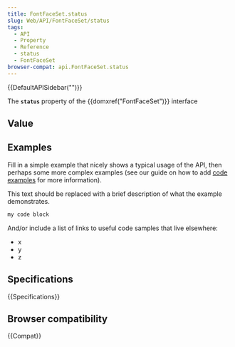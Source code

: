 ```yaml
---
title: FontFaceSet.status
slug: Web/API/FontFaceSet/status
tags:
  - API
  - Property
  - Reference
  - status
  - FontFaceSet
browser-compat: api.FontFaceSet.status
---
```

{{DefaultAPISidebar("")}}

The **`status`** property of the {{domxref("FontFaceSet")}} interface 

## Value



## Examples

Fill in a simple example that nicely shows a typical usage of the API, then perhaps some more complex examples (see our guide on how to add [code examples](/en-US/docs/MDN/Contribute/Structures/Code_examples) for more information).

This text should be replaced with a brief description of what the example demonstrates.

```js
my code block
```

And/or include a list of links to useful code samples that live elsewhere:

*   x
*   y
*   z

## Specifications

{{Specifications}}

## Browser compatibility

{{Compat}}


